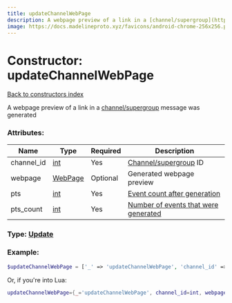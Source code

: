```yaml
---
title: updateChannelWebPage
description: A webpage preview of a link in a [channel/supergroup](https://core.telegram.org/api/channel) message was generated
image: https://docs.madelineproto.xyz/favicons/android-chrome-256x256.png
---
```

# Constructor: updateChannelWebPage  
[Back to constructors index](index.md)



A webpage preview of a link in a [channel/supergroup](https://core.telegram.org/api/channel) message was generated

### Attributes:

| Name     |    Type       | Required | Description |
|----------|---------------|----------|-------------|
|channel\_id|[int](../types/int.md) | Yes|[Channel/supergroup](https://core.telegram.org/api/channel) ID|
|webpage|[WebPage](../types/WebPage.md) | Optional|Generated webpage preview|
|pts|[int](../types/int.md) | Yes|[Event count after generation](https://core.telegram.org/api/updates)|
|pts\_count|[int](../types/int.md) | Yes|[Number of events that were generated](https://core.telegram.org/api/updates)|



### Type: [Update](../types/Update.md)


### Example:

```php
$updateChannelWebPage = ['_' => 'updateChannelWebPage', 'channel_id' => int, 'webpage' => WebPage, 'pts' => int, 'pts_count' => int];
```  


Or, if you're into Lua:

```lua
updateChannelWebPage={_='updateChannelWebPage', channel_id=int, webpage=WebPage, pts=int, pts_count=int}

```


